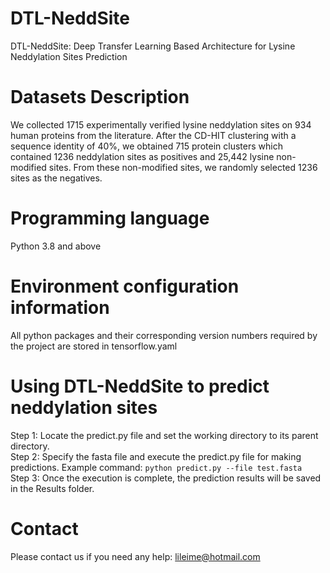 # DTL-NeddSite
DTL-NeddSite: Deep Transfer Learning Based Architecture for Lysine Neddylation Sites Prediction
# Datasets Description
We collected 1715 experimentally verified lysine neddylation sites on 934 human proteins from the literature. After the CD-HIT clustering with a sequence identity of 40%, we obtained 715 protein clusters which contained 1236 neddylation sites as positives and 25,442 lysine non-modified sites. From these non-modified sites, we randomly selected 1236 sites as the negatives.
# Programming language
Python 3.8 and above
# Environment configuration information
All python packages and their corresponding version numbers required by the project are stored in tensorflow.yaml
# Using DTL-NeddSite to predict neddylation sites
Step 1: Locate the predict.py file and set the working directory to its parent directory.  
Step 2: Specify the fasta file and execute the predict.py file for making predictions. Example command: `python predict.py --file test.fasta`  
Step 3: Once the execution is complete, the prediction results will be saved in the Results folder.
# Contact
Please contact us if you need any help: lileime@hotmail.com
